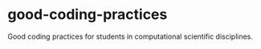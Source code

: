 good-coding-practices
=====================

Good coding practices for students in computational scientific disciplines.
